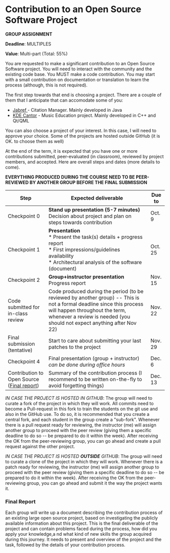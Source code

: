 # Contribution to an Open Source Software Project

**GROUP ASSIGNMENT**

**Deadline**: MULTIPLES

**Value**: Multi-part (Total: 55%)

You are requested to make a significant contribution to an Open Source Software project. You will need to interact with the community and the existing code base. You MUST make a code contribution. You may start with a small contribution on documentation or translation to learn the process (although, this is not required).

The first step towards that end is choosing a project. There are a couple of them that I anticipate that can accomodate some of you:

* [Jabref ](http://www.github.com/Jabref/Jabref) - Citation Manager. Mainly developed in Java
* [KDE Cantor](https://edu.kde.org/cantor/) - Music Education project. Mainly developed in C++ and Qt/QML

You can also choose  a project of your interest. In this case, I will need to approve your choice. Some of the projects are hosted outside GitHub (it is OK. to choose them as well)

At the end of the term, it is expected that you have one or more contributions submitted, peer-evaluated (in classroom), reviewed by project members, and accepted. Here are overall steps and dates (more details to come).

**EVERYTHING PRODUCED DURING THE COURSE NEED TO BE PEER-REVIEWED BY ANOTHER GROUP BEFORE THE FINAL SUBMISSION**

| Step                                                        | Expected deliverable                                         | Due to  |
| ----------------------------------------------------------- | ------------------------------------------------------------ | ------- |
| Checkpoint 0                                                | **Stand up presentation (5-7 minutes)**<br>Decision about project and plan on steps towards contribution | Oct. 9  |
| Checkpoint 1                                                | **Presentation<br>**\* Present the task(s) details + progress report<br>* First impressions/guidelines availability<br>* Architectural analysis of the software (document) | Oct. 25 |
| Checkpoint 2                                                | **Group+instructor presentation**<br>Progress report         | Nov. 15 |
| Code submitted for in-class review                          | Code produced during the period (to be reviewed by another group) -- This is not a formal deadline since this process will happen throughout the term, whenever a review is needed (you should not expect anything after Nov 22) | Nov. 22 |
| Final submission (tentative)                                | Start to care about submitting your last patches to the project | Nov. 29 |
| Checkpoint 4                                                | Final presentation (group + instructor)<br>*can be done during office hours* | Dec. 6  |
| Contribution to Open Source ([Final report](#Final-Report)) | Summary of the contribution process (I recommend to be written on-the-fly to avoid forgetting things) | Dec. 13 |

*IN CASE THE PROJECT IS HOSTED IN GITHUB*: The group will need to curate a fork of the project in which they will work. All commits need to become a Pull-request in this fork to train the students on the git use and also in the GitHub use. To do so, it is recommended that you create a central fork, and each student in the group create a "sub-fork". Whenever there is a pull request ready for reviewing, the instructor (me) will assign another group to proceed with the peer review (giving them a specific deadline to do so -- be prepared to do it within the week). After receiving the OK from the peer-reviewing group, you can go ahead and create a pull request against the other project.



*IN CASE THE PROJECT IS HOSTED **OUTSIDE** GITHUB*: The group will need to curate a clone of the project in which they will work.  Whenever there is a patch ready for reviewing, the instructor (me) will assign another group to proceed with the peer review (giving them a specific deadline to do so -- be prepared to do it within the week). After receiving the OK from the peer-reviewing group, you can go ahead and submit it the way the project wants it.



### Final Report

Each group will write up a document describing the contribution process of an existing large open source project, based on investigating the publicly available information about this project. This is the final deliverable of the project and can contain problems faced during the process, how did you apply your knowledge,a nd what kind of new skills the group acquired during this journey. It needs to present and overview of the project and the task, followed by the details of your contribution process.